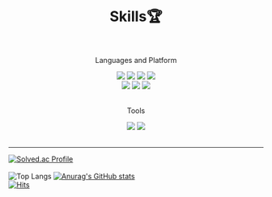 <div align="center">
<!--   <img src="https://capsule-render.vercel.app/api?type=slice&color=auto&height=300&section=header&text=Team11%20🔥코친놈들🔥&desc=2023%20LIKELION%20APP-iOS3rd&animation=twinkling&fontSize=80&descSize=30&FontAlign=40&descAlignY=70" />
  <h1>iOS개발자를 꿈꾸는 멋사 3기생 여현서 입니다</h1> -->
  <br>
  <br>
  <h1>Skills🏆</h1>
  <br>
  <p>Languages and Platform</p>
  <img src="https://img.shields.io/badge/C-A8B9CC?style=for-the-badge&logo=c&logoColor=white">
  <img src="https://img.shields.io/badge/C%2B%2B-00599C?style=for-the-badge&logo=c%2B%2B&logoColor=white">
  <img src="https://img.shields.io/badge/Vim-019733?style=for-the-badge&logo=vim&logoColor=white">
  <img src="https://img.shields.io/badge/HTML5-E34F26?style=for-the-badge&logo=html5&logoColor=white"><br>
  <img src="https://img.shields.io/badge/CSS3-1572B6?style=for-the-badge&logo=css3&logoColor=white">
  <img src="https://img.shields.io/badge/JavaScript-F7DF1E?style=for-the-badge&logo=javascript&logoColor=white">
  <img src="https://img.shields.io/badge/Swfit-F05138?style=for-the-badge&logo=swift&logoColor=white">
  <br>
  <br>
  <p>Tools</p>
  <img src="https://img.shields.io/badge/Visual Studio Code-007ACC?style=for-the-badge&logo=visual studio code&logoColor=white">
  <img src="https://img.shields.io/badge/Xcode-147EFB?style=for-the-badge&logo=xcode&logoColor=white">
  <br>
  <br>
</div>

---
[![Solved.ac Profile](http://mazassumnida.wtf/api/v2/generate_badge?boj=dogo)](https://solved.ac/dogo/)<br>
<br>
![Top Langs](https://github-readme-stats.vercel.app/api/top-langs/?username=ahario&layout=compact) [![Anurag's GitHub stats](https://github-readme-stats.vercel.app/api?username=Ahario)](https://github.com/anuraghazra/github-readme-stats)
<br>
[![Hits](https://hits.seeyoufarm.com/api/count/incr/badge.svg?url=https%3A%2F%2Fgithub.com%2FAhario&count_bg=%2379C83D&title_bg=%23555555&icon=&icon_color=%23E7E7E7&title=hits&edge_flat=false)](https://hits.seeyoufarm.com)

<!-- Just in case
## 취미👾
* 게임
* 음악, 영화 감상
* 헬스🏋️‍♂️
https://github.com/Ahario/mygomoku
![Anurag's GitHub stats](https://github-readme-stats.vercel.app/api?username=Ahario&theme=great-gatsby&show_icons=true)
-->
